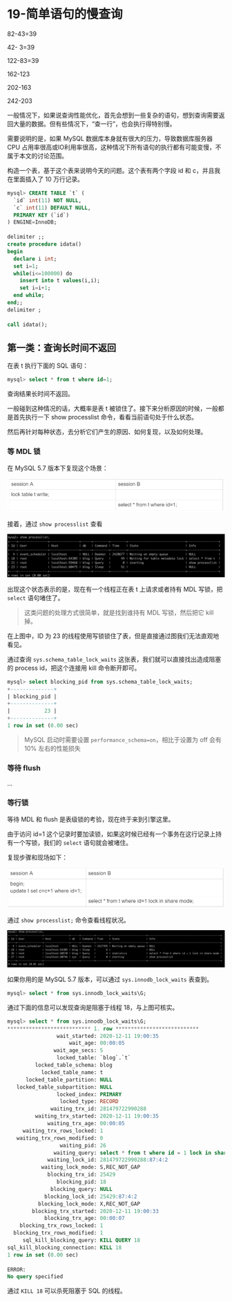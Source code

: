 # 19-简单语句的慢查询


82-43=39

42- 3=39

122-83=39

162-123

202-163

242-203




一般情况下，如果说查询性能优化，首先会想到一些复杂的语句，想到查询需要返回大量的数据。但有些情况下，“查一行”，也会执行得特别慢。


需要说明的是，如果 MySQL 数据库本身就有很大的压力，导致数据库服务器 CPU 占用率很高或IO利用率很高，这种情况下所有语句的执行都有可能变慢，不属于本文的讨论范围。


构造一个表，基于这个表来说明今天的问题。这个表有两个字段 id 和 c，并且我在里面插入了 10 万行记录。

```sql
mysql> CREATE TABLE `t` (
  `id` int(11) NOT NULL,
  `c` int(11) DEFAULT NULL,
  PRIMARY KEY (`id`)
) ENGINE=InnoDB;

delimiter ;;
create procedure idata()
begin
  declare i int;
  set i=1;
  while(i<=100000) do
    insert into t values(i,i);
    set i=i+1;
  end while;
end;;
delimiter ;

call idata();
```

## 第一类：查询长时间不返回

在表 t 执行下面的 SQL 语句：


```sql
mysql> select * from t where id=1;
```

查询结果长时间不返回。

一般碰到这种情况的话，大概率是表 t 被锁住了。接下来分析原因的时候，一般都是首先执行一下 show processlist 命令，看看当前语句处于什么状态。

然后再针对每种状态，去分析它们产生的原因、如何复现，以及如何处理。

### 等 MDL 锁

在 MySQL 5.7 版本下复现这个场景：

![](./pictures/19_1.png)

接着，通过 `show processlist` 查看

![](./pictures/19_2.png)

出现这个状态表示的是，现在有一个线程正在表 t 上请求或者持有 MDL 写锁，把 `select` 语句堵住了。

> 这类问题的处理方式很简单，就是找到谁持有 MDL 写锁，然后把它 kill 掉。

在上图中，ID 为 23 的线程使用写锁锁住了表，但是直接通过图我们无法直观地看见。

通过查询 `sys.schema_table_lock_waits` 这张表，我们就可以直接找出造成阻塞的 process id，把这个连接用 kill 命令断开即可。

```sql
mysql> select blocking_pid from sys.schema_table_lock_waits;
+--------------+
| blocking_pid |
+--------------+
|           23 |
+--------------+
1 row in set (0.00 sec)
```


> MySQL 启动时需要设置 `performance_schema=on`，相比于设置为 off 会有 10% 左右的性能损失

### 等待 flush

...

### 等行锁

等待 MDL 和 flush 是表级锁的考验，现在终于来到引擎这里。


由于访问 id=1 这个记录时要加读锁，如果这时候已经有一个事务在这行记录上持有一个写锁，我们的 `select` 语句就会被堵住。

复现步骤和现场如下：

![](./pictures/19_3.png)

通过 `show processlist;` 命令查看线程状况。

![](./pictures/19_5.png)

如果你用的是 MySQL 5.7 版本，可以通过 `sys.innodb_lock_waits` 表查到。

```sql
mysql> select * from sys.innodb_lock_waits\G;
```

通过下面的信息可以发现查询是阻塞于线程 18，与上图可核实。

```sql
mysql> select * from sys.innodb_lock_waits\G;
*************************** 1. row ***************************
                wait_started: 2020-12-11 19:00:35
                    wait_age: 00:00:05
               wait_age_secs: 5
                locked_table: `blog`.`t`
         locked_table_schema: blog
           locked_table_name: t
      locked_table_partition: NULL
   locked_table_subpartition: NULL
                locked_index: PRIMARY
                 locked_type: RECORD
              waiting_trx_id: 281479722990288
         waiting_trx_started: 2020-12-11 19:00:35
             waiting_trx_age: 00:00:05
     waiting_trx_rows_locked: 1
   waiting_trx_rows_modified: 0
                 waiting_pid: 26
               waiting_query: select * from t where id = 1 lock in share mode
             waiting_lock_id: 281479722990288:87:4:2
           waiting_lock_mode: S,REC_NOT_GAP
             blocking_trx_id: 25429
                blocking_pid: 18
              blocking_query: NULL
            blocking_lock_id: 25429:87:4:2
          blocking_lock_mode: X,REC_NOT_GAP
        blocking_trx_started: 2020-12-11 19:00:33
            blocking_trx_age: 00:00:07
    blocking_trx_rows_locked: 1
  blocking_trx_rows_modified: 1
     sql_kill_blocking_query: KILL QUERY 18
sql_kill_blocking_connection: KILL 18
1 row in set (0.00 sec)

ERROR:
No query specified
```

通过 `KILL 18` 可以杀死阻塞于 SQL 的线程。


